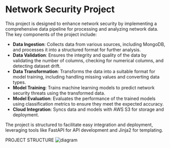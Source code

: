 # Network Security Project

This project is designed to enhance network security by implementing a comprehensive data pipeline for processing and analyzing network data. The key components of the project include:

- **Data Ingestion**: Collects data from various sources, including MongoDB, and processes it into a structured format for further analysis.
- **Data Validation**: Ensures the integrity and quality of the data by validating the number of columns, checking for numerical columns, and detecting dataset drift.
- **Data Transformation**: Transforms the data into a suitable format for model training, including handling missing values and converting data types.
- **Model Training**: Trains machine learning models to predict network security threats using the transformed data.
- **Model Evaluation**: Evaluates the performance of the trained models using classification metrics to ensure they meet the expected accuracy.
- **Cloud Integration**: Syncs data and models with AWS S3 for storage and deployment.

The project is structured to facilitate easy integration and deployment, leveraging tools like FastAPI for API development and Jinja2 for templating.

PROJECT STRUCTURE
![diagram](https://github.com/user-attachments/assets/4be01271-7286-43d2-90f5-4c6854c16eb3)
